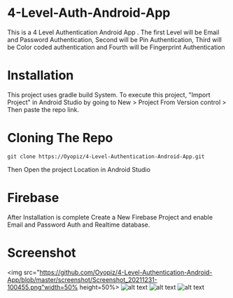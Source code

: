 # 4-Level-Auth-Android-App
This is a 4 Level Authentication Android App . The first Level will be Email and Password Authentication, Second will be Pin Authentication, Third will be Color coded authentication and Fourth will be Fingerprint Authentication

# Installation
This project uses gradle build System. To execute this project, "Import Project" in Android Studio by going to New > Project From Version control > Then paste the repo link.
# Cloning The Repo
```git clone https://Oyopiz/4-Level-Authentication-Android-App.git```

Then Open the project Location in Android Studio

# Firebase
After Installation is complete Create a New Firebase Project and enable Email and Password Auth and Realtime database.
# Screenshot
<img src="https://github.com/Oyopiz/4-Level-Authentication-Android-App/blob/master/screenshot/Screenshot_20211231-100455.png"width=50% height=50%>
![alt text](https://github.com/Oyopiz/4-Level-Authentication-Android-App/blob/master/screenshot/Screenshot_20211231-100524.png)
![alt text](https://github.com/Oyopiz/4-Level-Authentication-Android-App/blob/master/screenshot/Screenshot_20211231-100535.png)
![alt text](https://github.com/Oyopiz/4-Level-Authentication-Android-App/blob/master/screenshot/Screenshot_20211231-100605.png)
